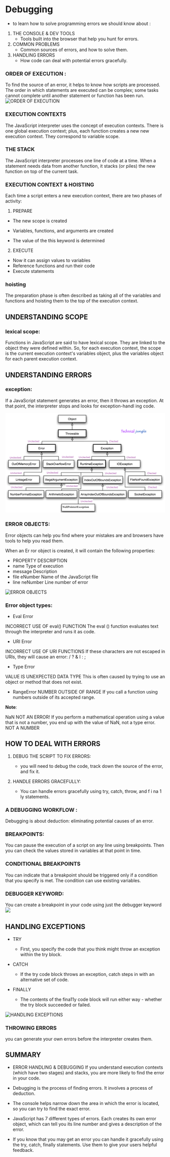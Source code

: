 # Debugging

- to learn how to solve programming errors we should know about :
1. THE CONSOLE & DEV TOOLS
     - Tools built into the browser
that help you hunt for errors. 
2. COMMON PROBLEMS
    - Common sources of errors,
and how to solve them.
3. HANDLING ERRORS
    - How code can deal with potential errors gracefully. 


### ORDER OF EXECUTION :
To find the source of an error, it helps to know how scripts are processed.
The order in which statements are executed can be complex; some tasks
cannot complete until another statement or function has been run.
![ORDER OF EXECUTION](https://blog.risingstack.com/content/images/2019/01/Execution_timing_event_loop_with_microtask_queue.svg)

### EXECUTION CONTEXTS
The JavaScript interpreter uses the concept of execution contexts.
There is one global execution context; plus, each function creates a new
new execution context. They correspond to variable scope. 

### THE STACK
 The JavaScript interpreter processes one line of code at a time. When a statement needs data from another function, it stacks (or piles) the new function on top of the current task.

 ### EXECUTION CONTEXT & HOISTING
 Each time a script enters a new execution context, there are two phases
of activity: 

1. PREPARE

-  The new scope is created

-  Variables, functions, and arguments are created

- The value of the this keyword is determined

2. EXECUTE
- Now it can assign values to variables
- Reference functions and run their code
- Execute statements 

###  hoisting
The preparation phase is often described as taking
all of the variables and functions and hoisting them
to the top of the execution context. 

## UNDERSTANDING SCOPE 

 ### lexical scope:
 Functions in JavaScript are said to have lexical scope.
They are linked to the object they were defined within.
So, for each execution context, the scope is the
current execution context's variables object, plus the
variables object for each parent execution context.

## UNDERSTANDING ERRORS

### exception:
If a JavaScript statement generates an error, then it throws an exception.
At that point, the interpreter stops and looks for exception-handl ing code. 

![exception](./img/ExceptionClassHierarchy-1.png)

### ERROR OBJECTS:
Error objects can help you find where your mistakes are
and browsers have tools to help you read them. 

When an Er ror object is created, it will contain the
following properties:
- PROPERTY DESCRIPTION
- name Type of execution
- message Description
- file eNumber Name of the JavaScript file
- line neNumber Line number of error 

![ERROR OBJECTS](https://i.stack.imgur.com/QnUPb.png)

### Error object types:
- Eval Error

INCORRECT USE OF eval() FUNCTION
The eval () function evaluates text through the
interpreter and runs it as code.

- URI Error

INCORRECT USE OF URI FUNCTIONS
If these characters are not escaped in URls, they will
cause an error: / ? & I : ;

- Type Error

VALUE IS UNEXPECTED DATA TYPE
This is often caused by trying to use an object or
method that does not exist. 

- RangeError
NUMBER OUTSIDE OF RANGE
If you call a function using numbers outside of its
accepted range. 

**Note**:

NaN
NOT AN ERROR! If you perform a mathematical operation using
a value that is not a number, you end up with the
value of NaN, not a type error.
NOT A NUMBER

## HOW TO DEAL WITH ERRORS

1. DEBUG THE SCRIPT TO FIX ERRORS:

    -  you will need to debug the code, track down the source of the error,
and fix it.

2. HANDLE ERRORS GRACEFULLY:

    - You can handle errors gracefully using try, catch,
throw, and f i na 1 ly statements. 

### A DEBUGGING WORKFLOW :
Debugging is about deduction: eliminating potential causes of an error.

### BREAKPOINTS:
You can pause the execution of a script on any
line using breakpoints. Then you can check the
values stored in variables at that point in time. 
### CONDITIONAL BREAKPOINTS
You can indicate that a breakpoint should be
triggered only if a condition that you specify is
met. The condition can use existing variables. 

### DEBUGGER KEYWORD:
You can create a breakpoint
in your code using just the
debugger keyword
![](https://mdn.mozillademos.org/files/6963/Screen%20Shot%202014-02-07%20at%209.14.35%20AM.png)

## HANDLING EXCEPTIONS 

- TRY

    - First, you specify the code
    that you think might throw an
    exception within the try block.

- CATCH
        
    - If the try code block throws an
        exception, catch steps in with an
        alternative set of code. 

- FINALLY

     - The contents of the fina11y
code block will run either
way - whether the try block
succeeded or failed. 

![HANDLING EXCEPTIONS ](https://javascript.info/article/try-catch/try-catch-flow.svg)

### THROWING ERRORS
 you can
generate your own errors before the interpreter creates them. 

## SUMMARY
 - ERROR HANDLING & DEBUGGING If you understand execution contexts (which have two stages) and stacks, you are more likely to find the error in your code.

- Debugging is the process of finding errors. It involves a process of deduction.

- The console helps narrow down the area in which the error is located, so you can try to find the exact error.

 - JavaScript has 7 different types of errors. Each creates its own error object, which can tell you its line number and gives a description of the error.
 
 - If you know that you may get an error you can handle it gracefully using the try, catch, finally statements. Use them to give your users helpful feedback.